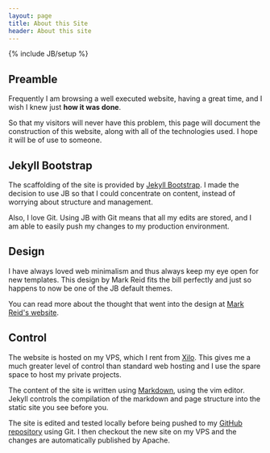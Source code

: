 ```yaml
---
layout: page
title: About this Site 
header: About this site
---
```

{% include JB/setup %}

## Preamble

Frequently I am browsing a well executed website, having a great time, and I
wish I knew just **how it was done**.

So that my visitors will never have this problem, this page will document the
construction of this website, along with all of the technologies used. I hope
it will be of use to someone.

## Jekyll Bootstrap

The scaffolding of the site is provided by [Jekyll
Bootstrap](http://jekyllbootstrap.com). I made the decision to use JB so that I
could concentrate on content, instead of worrying about structure and management.

Also, I love Git. Using JB with Git means that all my edits are stored, and I
am able to easily push my changes to my production environment.

## Design

I have always loved web minimalism and thus always keep my eye open for new
templates. This design by Mark Reid fits the bill perfectly and just so happens
to now be one of the JB default themes.

You can read more about the thought that went into the design at [Mark Reid's
website](http://mark.reid.name/info/site.html).

## Control

The website is hosted on my VPS, which I rent from [Xilo](http://xilo.net).
This gives me a much greater level of control than standard web hosting and I
use the spare space to host my private projects.

The content of the site is written using
[Markdown](http://daringfireball.net/projects/markdown/), using the vim editor.
Jekyll controls the compilation of the markdown and page structure into the
static site you see before you.

The site is edited and tested locally before being pushed to my [GitHub
repository](https://github.com/Jivings/ivings.name) using
Git. I then checkout the new site on my VPS and the changes are automatically
published by Apache.


